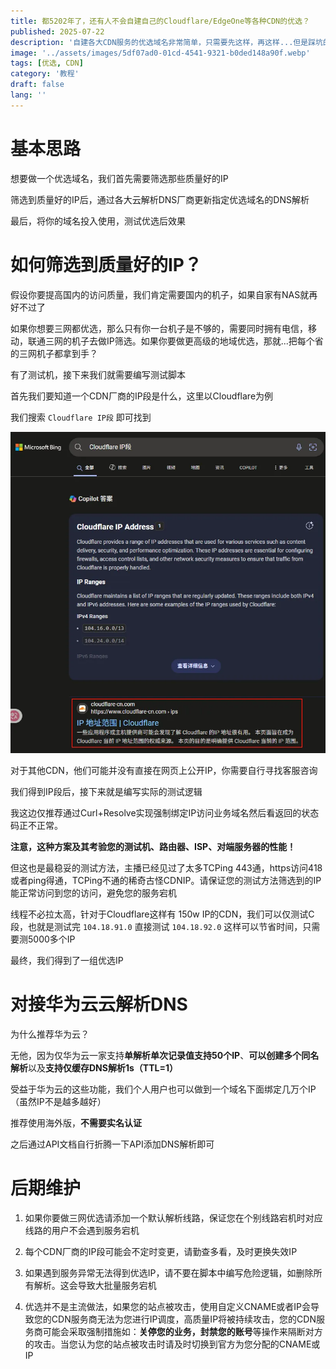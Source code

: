 ```yaml
---
title: 都5202年了，还有人不会自建自己的Cloudflare/EdgeOne等各种CDN的优选？
published: 2025-07-22
description: '自建各大CDN服务的优选域名非常简单，只需要先这样，再这样...但是踩坑的地方也不少...'
image: '../assets/images/5df07ad0-01cd-4541-9321-b0ded148a90f.webp'
tags: [优选, CDN]
category: '教程'
draft: false 
lang: ''
---
```


# 基本思路

想要做一个优选域名，我们首先需要筛选那些质量好的IP

筛选到质量好的IP后，通过各大云解析DNS厂商更新指定优选域名的DNS解析

最后，将你的域名投入使用，测试优选后效果

# 如何筛选到质量好的IP？

假设你要提高国内的访问质量，我们肯定需要国内的机子，如果自家有NAS就再好不过了

如果你想要三网都优选，那么只有你一台机子是不够的，需要同时拥有电信，移动，联通三网的机子去做IP筛选。如果你要做更高级的地域优选，那就...把每个省的三网机子都拿到手？

有了测试机，接下来我们就需要编写测试脚本

首先我们要知道一个CDN厂商的IP段是什么，这里以Cloudflare为例

我们搜索 `Cloudflare IP段` 即可找到

![](../assets/images/9e79e4ab-ce0c-434a-84f7-3b8a9f3a0886.webp)

对于其他CDN，他们可能并没有直接在网页上公开IP，你需要自行寻找客服咨询

我们得到IP段后，接下来就是编写实际的测试逻辑

我这边仅推荐通过Curl+Resolve实现强制绑定IP访问业务域名然后看返回的状态码正不正常。

**注意，这种方案及其考验您的测试机、路由器、ISP、对端服务器的性能！**

但这也是最稳妥的测试方法，主播已经见过了太多TCPing 443通，https访问418或者ping得通，TCPing不通的稀奇古怪CDNIP。请保证您的测试方法筛选到的IP能正常访问到您的访问，避免您的服务宕机

线程不必拉太高，针对于Cloudflare这样有 150w IP的CDN，我们可以仅测试C段，也就是测试完 `104.18.91.0` 直接测试 `104.18.92.0` 这样可以节省时间，只需要测5000多个IP

最终，我们得到了一组优选IP

# 对接华为云云解析DNS

为什么推荐华为云？

无他，因为仅华为云一家支持**单解析单次记录值支持50个IP**、**可以创建多个同名解析**以及**支持仅缓存DNS解析1s（TTL=1）**

受益于华为云的这些功能，我们个人用户也可以做到一个域名下面绑定几万个IP（虽然IP不是越多越好）

推荐使用海外版，**不需要实名认证**

之后通过API文档自行折腾一下API添加DNS解析即可

# 后期维护

1. 如果你要做三网优选请添加一个默认解析线路，保证您在个别线路宕机时对应线路的用户不会遇到服务宕机

2. 每个CDN厂商的IP段可能会不定时变更，请勤查多看，及时更换失效IP

3. 如果遇到服务异常无法得到优选IP，请不要在脚本中编写危险逻辑，如删除所有解析。这会导致大批量服务宕机

4. 优选并不是主流做法，如果您的站点被攻击，使用自定义CNAME或者IP会导致您的CDN服务商无法为您进行IP调度，高质量IP将被持续攻击，您的CDN服务商可能会采取强制措施如：**关停您的业务，封禁您的账号**等操作来隔断对方的攻击。当您认为您的站点被攻击时请及时切换到官方为您分配的CNAME或IP
